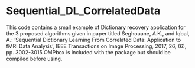 # Sequential_DL_CorrelatedData
This code contains a small example of Dictionary recovery application for the 3 proposed algorithms given in paper titled Seghouane, A.K., and Iqbal, A.: ‘Sequential Dictionary Learning From Correlated Data: Application to fMRI Data Analysis’, IEEE Transactions on Image Processing, 2017, 26, (6), pp. 3002-3015
OMPbox is included with the package but should be compiled before using.

